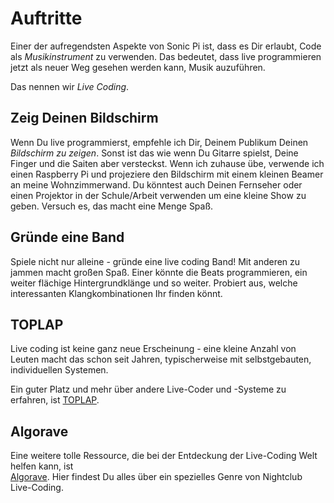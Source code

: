 # Auftritte

Einer der aufregendsten Aspekte von Sonic Pi ist, dass es Dir erlaubt, Code als *Musikinstrument* zu verwenden. Das bedeutet, dass live programmieren jetzt als neuer Weg gesehen werden kann, Musik auzuführen.

Das nennen wir *Live Coding*.

## Zeig Deinen Bildschirm

Wenn Du live programmierst, empfehle ich Dir, Deinem Publikum Deinen *Bildschirm zu zeigen*. Sonst ist das wie wenn Du Gitarre spielst, Deine Finger und die Saiten aber versteckst.
Wenn ich zuhause übe, verwende ich einen Raspberry Pi und projeziere den Bildschirm mit einem kleinen Beamer an meine Wohnzimmerwand. Du könntest auch Deinen Fernseher oder einen Projektor in der Schule/Arbeit verwenden um eine kleine Show zu geben.
Versuch es, das macht eine Menge Spaß.

## Gründe eine Band

Spiele nicht nur alleine - gründe eine live coding Band! Mit anderen zu jammen macht großen Spaß. Einer könnte die Beats programmieren, ein weiter flächige Hintergrundklänge und so weiter.
Probiert aus, welche interessanten Klangkombinationen Ihr finden könnt.

## TOPLAP

Live coding ist keine ganz neue Erscheinung - eine kleine Anzahl von Leuten macht das schon seit Jahren, typischerweise mit selbstgebauten, individuellen Systemen.

Ein guter Platz und mehr über andere Live-Coder und -Systeme zu erfahren, ist [TOPLAP](http://toplap.org).

## Algorave

Eine weitere tolle Ressource, die bei der Entdeckung der Live-Coding Welt helfen kann, ist  
[Algorave](http://algorave.com). Hier findest Du alles über ein spezielles Genre von Nightclub Live-Coding.

